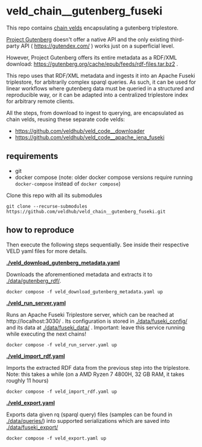 # veld_chain__gutenberg_fuseki

This repo contains [chain velds](https://zenodo.org/records/13322913) encapsulating a gutenberg
triplestore.

[Project Gutenberg](https://www.gutenberg.org/) doesn't offer a native API and the only existing 
third-party API ( https://gutendex.com/ ) works just on a superficial level. 

However, Project Gutenberg offers its entire metadata as a RDF/XML download: 
https://gutenberg.org/cache/epub/feeds/rdf-files.tar.bz2 .

This repo uses that RDF/XML metadata and ingests it into an Apache Fuseki triplestore, for
arbitrarily complex sparql queries. As such, it can be used for linear workflows where gutenberg
data must be queried in a structured and reproducible way, or it can be adapted into a centralized 
triplestore index for arbitrary remote clients.

All the steps, from download to ingest to querying, are encapsulated as chain velds, reusing these
separate code velds:

- https://github.com/veldhub/veld_code__downloader
- https://github.com/veldhub/veld_code__apache_jena_fuseki

## requirements

- git
- docker compose (note: older docker compose versions require running `docker-compose` instead of 
  `docker compose`)

Clone this repo with all its submodules
```
git clone --recurse-submodules https://github.com/veldhub/veld_chain__gutenberg_fuseki.git
```

## how to reproduce

Then execute the following steps sequentially. See inside their respective VELD yaml files for more 
details.

**[./veld_download_gutenberg_metadata.yaml](./veld_download_gutenberg_metadata.yaml)**

Downloads the aforementioned metadata and extracts it to 
[./data/gutenberg_rdf/](./data/gutenberg_rdf/).

```
docker compose -f veld_download_gutenberg_metadata.yaml up
```

**[./veld_run_server.yaml](./veld_run_server.yaml)**

Runs an Apache Fuseki Triplestore server, which can be reached at http://localhost:3030/ . Its 
configuration is stored in [./data/fuseki_config/](./data/fuseki_config/) and its data at
[./data/fuseki_data/](./data/fuseki_data/) . Important: leave this service running while executing 
the next chains!

```
docker compose -f veld_run_server.yaml up
```

**[./veld_import_rdf.yaml](./veld_import_rdf.yaml)**

Imports the extracted RDF data from the previous step into the triplestore. Note: this takes a 
while (on a AMD Ryzen 7 4800H, 32 GB RAM, it takes roughly 11 hours) 

```
docker compose -f veld_import_rdf.yaml up
```

**[./veld_export.yaml](./veld_export.yaml)**

Exports data given rq (sparql query) files (samples can be found in 
[./data/queries/](./data/queries/)) into supported serializations which are saved into 
[./data/fuseki_export/](./data/fuseki_export/)

```
docker compose -f veld_export.yaml up
```

